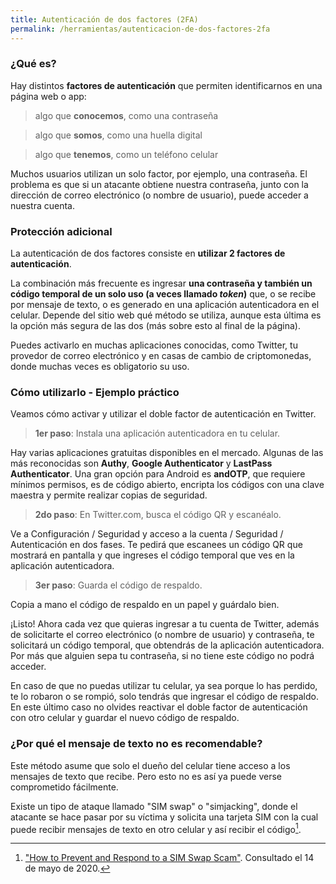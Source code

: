 ```yaml
---
title: Autenticación de dos factores (2FA)
permalink: /herramientas/autenticacion-de-dos-factores-2fa
---
```


### ¿Qué es?

Hay distintos **factores de autenticación** que permiten identificarnos en una página web o app:
> algo que **conocemos**, como una contraseña

> algo que **somos**, como una huella digital

> algo que **tenemos**, como un teléfono celular

Muchos usuarios utilizan un solo factor, por ejemplo, una contraseña. El problema es que si un atacante obtiene nuestra contraseña, junto con la dirección de correo electrónico (o nombre de usuario), puede acceder a nuestra cuenta.

### Protección adicional

La autenticación de dos factores consiste en **utilizar 2 factores de autenticación**.

La combinación más frecuente es ingresar **una contraseña y también un código temporal de un solo uso (a veces llamado *token*)** que, o se recibe por mensaje de texto, o es generado en una aplicación autenticadora en el celular. Depende del sitio web qué método se utiliza, aunque esta última es la opción más segura de las dos (más sobre esto al final de la página). 

Puedes activarlo en muchas aplicaciones conocidas, como Twitter, tu provedor de correo electrónico y en casas de cambio de criptomonedas, donde muchas veces es obligatorio su uso.

### Cómo utilizarlo - Ejemplo práctico

Veamos cómo activar y utilizar el doble factor de autenticación en Twitter.

> **1er paso**: Instala una aplicación autenticadora en tu celular.

Hay varias aplicaciones gratuitas disponibles en el mercado. Algunas de las más reconocidas son **Authy**, **Google Authenticator** y **LastPass Authenticator**. Una gran opción para Android es **andOTP**, que requiere mínimos permisos, es de código abierto, encripta los códigos con una clave maestra y permite realizar copias de seguridad.


> **2do paso**: En Twitter.com, busca el código QR y escanéalo.

Ve a Configuración / Seguridad y acceso a la cuenta / Seguridad / Autenticación en dos fases. Te pedirá que escanees un código QR que mostrará en pantalla y que ingreses el código temporal que ves en la aplicación autenticadora.

> **3er paso**: Guarda el código de respaldo.

Copia a mano el código de respaldo en un papel y guárdalo bien.

¡Listo! Ahora cada vez que quieras ingresar a tu cuenta de Twitter, además de solicitarte el correo electrónico (o nombre de usuario) y contraseña, te solicitará un código temporal, que obtendrás de la aplicación autenticadora. Por más que alguien sepa tu contraseña, si no tiene este código no podrá acceder.

En caso de que no puedas utilizar tu celular, ya sea porque lo has perdido, te lo robaron o se rompió, solo tendrás que ingresar el código de respaldo. En este último caso no olvides reactivar el doble factor de autenticación con otro celular y guardar el nuevo código de respaldo.


### ¿Por qué el mensaje de texto no es recomendable?

Este método asume que solo el dueño del celular tiene acceso a los mensajes de texto que recibe. Pero esto no es así ya puede verse comprometido fácilmente.

Existe un tipo de ataque llamado "SIM swap" o "simjacking", donde el atacante se hace pasar por su víctima y solicita una tarjeta SIM con la cual puede recibir mensajes de texto en otro celular y así recibir el código[^1].

[^1]: ["How to Prevent and Respond to a SIM Swap Scam"](https://lifehacker.com/how-to-prevent-and-respond-to-a-sim-swap-scam-1835627474). Consultado el 14 de mayo de 2020.
